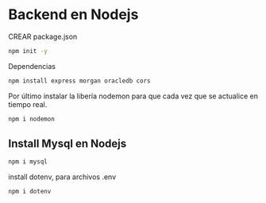 # Backend en Nodejs


CREAR package.json

```bash
npm init -y
```

Dependencias

```bash
npm install express morgan oracledb cors
````

Por último instalar la libería nodemon para que cada vez que se actualice en tiempo real.

```bash
npm i nodemon
````


## Install Mysql en Nodejs

```bash
npm i mysql
```


install dotenv, para archivos .env

```bash
npm i dotenv
````